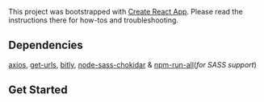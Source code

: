 This project was bootstrapped with [Create React App](https://github.com/facebookincubator/create-react-app). Please read the instructions there for how-tos and troubleshooting.

## Dependencies
[axios](https://www.npmjs.com/package/axios), [get-urls](https://www.npmjs.com/package/get-urls), [bitly](https://www.npmjs.com/package/bitly), [node-sass-chokidar](https://www.npmjs.com/package/node-sass-chokidar) & [npm-run-all](https://www.npmjs.com/package/npm-run-all)(_for SASS support_)

## Get Started
